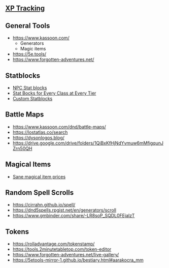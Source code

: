 
## [XP Tracking](https://docs.google.com/spreadsheets/d/1mXgTkvVUZ6py084THgGqibNx_cFcY_7X6vjSXjRaqEo/edit#gid=0)

## General Tools

* https://www.kassoon.com/
	* Generators
	* Magic items
* https://5e.tools/
* https://www.forgotten-adventures.net/

## Statblocks

* [NPC Stat blocks](https://drive.google.com/file/d/1-b1P2uN6F6Ua15GNI78TNadI27VacKyH/view)
* [Stat Bocks for Every Class at Every Tier](https://homebrewery.naturalcrit.com/share/1mO3-ZInUCWdLnoxnpt_-PKAxRFKUV5YiGhKi4zhuusYM)
* [Custom Statblocks](https://tetra-cube.com/dnd/dnd-statblock.html)

## Battle Maps
* https://www.kassoon.com/dnd/battle-maps/
* https://lostatlas.co/search
* https://dysonlogos.blog/
* https://drive.google.com/drive/folders/1QiBxKfHjNdYvmuw6mMfigqunJZrn50QH

## Magical Items
* [Sane magical item prices](https://drive.google.com/file/d/0B8XAiXpOfz9cMWt1RTBicmpmUDg/view?resourcekey=0-ceHUken0_UhQ3Apa6g4SJA)

## Random Spell Scrolls

* https://cirrahn.github.io/spell/
* https://dnd5spells.rpgist.net/en/generators/scroll
* https://www.gmbinder.com/share/-LR8soP_SQDL0FEjalzT

## Tokens
*  https://rolladvantage.com/tokenstamp/
* https://tools.2minutetabletop.com/token-editor
* https://www.forgotten-adventures.net/live-gallery/
* https://5etools-mirror-1.github.io/bestiary.html#aarakocra_mm

